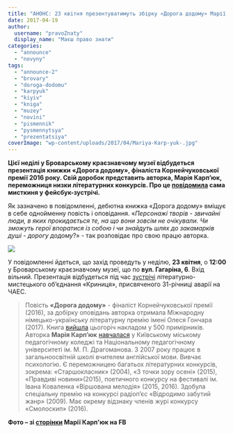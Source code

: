 ```yaml
---
title: "АНОНС: 23 квітня презентуватимуть збірку «Дорога додому» Марії Карп’юк"
date: 2017-04-19
author: 
  username: "pravoZnaty"
  display_name: "Маєш право знати"
categories: 
  - "announce"
  - "novyny"
tags: 
  - "announce-2"
  - "brovary"
  - "doroga-dodomu"
  - "karpyuk"
  - "kiyiv"
  - "kniga"
  - "muzey"
  - "novini"
  - "pismennik"
  - "pysmennytsya"
  - "prezentatsiya"
coverImage: "wp-content/uploads/2017/04/Mariya-Karp-yuk-.jpg"
---
```


**Цієї неділі у Броварському краєзнавчому музеї відбудеться презентація книжки «Дорога додому», фіналіста Корнейчуковської премії 2016 року. Свій доробок представить авторка, Марія Карп’юк, переможниця низки літературних конкурсів. Про це [повідомила](https://www.facebook.com/events/1836865429970982/) сама мисткиня у фейсбук-зустрічі.**

Як зазначено в повідомленні, дебютна книжка «Дорога додому» вміщує в себе однойменну повість і оповідання. «_Персонажі творів - звичайні люди, в яких прокидається те, на що вони зовсім не очікували. Чи зможуть герої впоратися із собою і чи знайдуть шлях до закамарків душі - дорогу додому_?» - так розповідає про свою працю авторка.

[![](https://mpz.brovary.org/wp-content/uploads/2017/04/Karpyuk-doroga-dodomu-prezentatsiya-knyga-muzej.jpg)](https://mpz.brovary.org/wp-content/uploads/2017/04/Karpyuk-doroga-dodomu-prezentatsiya-knyga-muzej.jpg)

У повідомленні йдеться, що захід проведуть у неділю, **23 квітня**, о **12:00** у Броварському краєзнавчому музеї, що по **вул. Гагаріна, 6**. Вхід вільний. Презентація відбудеться під час [зустрічі](http://www.kulturabr.kiev.ua/content/provedennya-zustrichi-brovarskogo-tvorchogo-obyednannya-krynycya-prysvyachenogo-31-richnyci) літературно-мистецького об’єднання «Криниця», присвяченого 31-річниці аварії на ЧАЕС.

> Повість **«Дорога додому»** - фіналіст Корнейчуковської премії (2016), за добірку оповідань авторка отримала Міжнародну німецько-українську літературну премію імені Олеся Гончара (2017). Книга [вийшла](http://avtura.com.ua/book/1684/) цьогоріч накладом у 500 примірників. Авторка **Марія Карп’юк** [навчалася](http://avtura.com.ua/writer/532/) у Київському міському педагогічному коледжі та Національному педагогічному університеті ім. М. П. Драгоманова. З 2007 року працює в загальноосвітній школі вчителем англійської мови. Вивчає психологію. Є переможницею багатьох літературних конкурсів, зокрема: «Старшокласник» (2004), «З точки зору осені» (2015), «Правдиві новини»(2015), поетичного конкурсу на фестивалі ім. Івана Коваленка «Віршована мелодія» (2015, 2016). Здобула спеціальну премію на конкурсі радіоп’єс «Відродимо забутий жанр» (2009). Має окрему відзнаку членів журі конкурсу «Смолоскип» (2016).

**Фото – зі [сторінки](https://www.facebook.com/graphomaria) Марії Карп'юк на FB**

